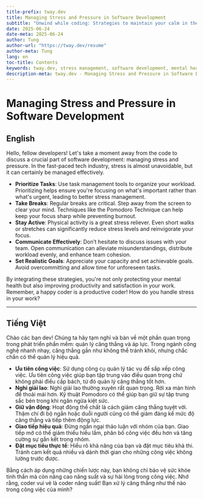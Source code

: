 ```yaml
---
title-prefix: tway.dev
title: Managing Stress and Pressure in Software Development
subtitle: "Unwind while coding: Strategies to maintain your calm in the fast-paced tech world."
date: 2025-06-24
date-meta: 2025-06-24
author: Tung
author-url: "https://tway.dev/resume"
author-meta: Tung
lang: en
toc-title: Contents
keywords: tway.dev, stress management, software development, mental health, tech world
description-meta: tway.dev - Managing Stress and Pressure in Software Development - Unwind while coding: Strategies to maintain your calm in the fast-paced tech world.
---
```


# Managing Stress and Pressure in Software Development

## English

Hello, fellow developers! Let's take a moment away from the code to discuss a crucial part of software development: managing stress and pressure. In the fast-paced tech industry, stress is almost unavoidable, but it can certainly be managed effectively.

- **Prioritize Tasks**: Use task management tools to organize your workload. Prioritizing helps ensure you're focusing on what's important rather than what's urgent, leading to better stress management.
- **Take Breaks**: Regular breaks are critical. Step away from the screen to clear your mind. Techniques like the Pomodoro Technique can help keep your focus sharp while preventing burnout.
- **Stay Active**: Physical activity is a great stress reliever. Even short walks or stretches can significantly reduce stress levels and reinvigorate your focus.
- **Communicate Effectively**: Don’t hesitate to discuss issues with your team. Open communication can alleviate misunderstandings, distribute workload evenly, and enhance team cohesion.
- **Set Realistic Goals**: Appreciate your capacity and set achievable goals. Avoid overcommitting and allow time for unforeseen tasks.

By integrating these strategies, you're not only protecting your mental health but also improving productivity and satisfaction in your work. Remember, a happy coder is a productive coder! How do you handle stress in your work?

---

## Tiếng Việt

Chào các bạn dev! Chúng ta hãy tạm nghỉ và bàn về một phần quan trọng trong phát triển phần mềm: quản lý căng thẳng và áp lực. Trong ngành công nghệ nhanh nhạy, căng thẳng gần như không thể tránh khỏi, nhưng chắc chắn có thể quản lý hiệu quả.

- **Ưu tiên công việc**: Sử dụng công cụ quản lý tác vụ để sắp xếp công việc. Ưu tiên công việc giúp bạn tập trung vào điều quan trọng chứ không phải điều cấp bách, từ đó quản lý căng thẳng tốt hơn.
- **Nghỉ giải lao**: Nghỉ giải lao thường xuyên rất quan trọng. Rời xa màn hình để thoải mái hơn. Kỹ thuật Pomodoro có thể giúp bạn giữ sự tập trung sắc bén trong khi ngăn ngừa kiệt sức.
- **Giữ vận động**: Hoạt động thể chất là cách giảm căng thẳng tuyệt vời. Thậm chí đi bộ ngắn hoặc duỗi người cũng có thể giảm đáng kể mức độ căng thẳng và tiếp thêm động lực.
- **Giao tiếp hiệu quả**: Đừng ngần ngại thảo luận với nhóm của bạn. Giao tiếp mở có thể giảm thiểu hiểu lầm, phân bố công việc đều hơn và tăng cường sự gắn kết trong nhóm.
- **Đặt mục tiêu thực tế**: Hiểu rõ khả năng của bạn và đặt mục tiêu khả thi. Tránh cam kết quá nhiều và dành thời gian cho những công việc không lường trước được.

Bằng cách áp dụng những chiến lược này, bạn không chỉ bảo vệ sức khỏe tinh thần mà còn nâng cao năng suất và sự hài lòng trong công việc. Nhớ rằng, coder vui vẻ là coder năng suất! Bạn xử lý căng thẳng như thế nào trong công việc của mình?
